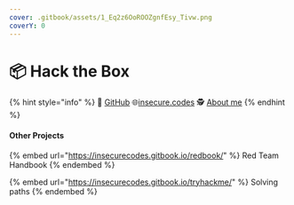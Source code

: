 ```yaml
---
cover: .gitbook/assets/1_Eq2z6OoROOZgnfEsy_Tivw.png
coverY: 0
---
```


# 📦 Hack the Box

{% hint style="info" %}
🐙 [GitHub](https://github.com/insecurecodes) 🌐[insecure.codes](https://www.insecure.codes/) 🕵️ [About me](https://rtm.codes/)
{% endhint %}



#### Other Projects

{% embed url="https://insecurecodes.gitbook.io/redbook/" %}
Red Team Handbook
{% endembed %}

{% embed url="https://insecurecodes.gitbook.io/tryhackme/" %}
Solving paths
{% endembed %}
